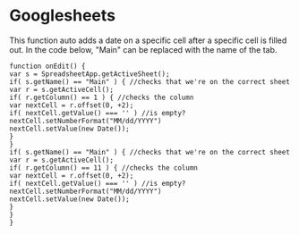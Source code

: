 # Googlesheets
This function auto adds a date on a specific cell after a specific cell is filled out. In the code below, "Main" can be replaced with the 
name of the tab. 

    function onEdit() {
    var s = SpreadsheetApp.getActiveSheet(); 
    if( s.getName() == "Main" ) { //checks that we're on the correct sheet
    var r = s.getActiveCell();
    if( r.getColumn() == 1 ) { //checks the column
    var nextCell = r.offset(0, +2);
    if( nextCell.getValue() === '' ) //is empty?
    nextCell.setNumberFormat("MM/dd/YYYY")
    nextCell.setValue(new Date());
    }
    }
    if( s.getName() == "Main" ) { //checks that we're on the correct sheet
    var r = s.getActiveCell();
    if( r.getColumn() == 11 ) { //checks the column
    var nextCell = r.offset(0, +2);
    if( nextCell.getValue() === '' ) //is empty?
    nextCell.setNumberFormat("MM/dd/YYYY")
    nextCell.setValue(new Date());
    }
    }
    }

